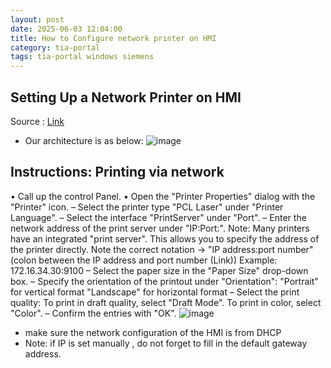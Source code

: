 ```yaml
---
layout: post
date: 2025-06-03 12:04:00
title: How to Configure network printer on HMI
category: tia-portal
tags: tia-portal windows siemens
---
```


## Setting Up a Network Printer on HMI
Source : [Link](https://cache.industry.siemens.com/dl/files/478/92346478/att_1054936/v2/92346478_TCP_IP_Networks_Panel_DOC_v2.0.en.pdf)

- Our architecture is as below:
![image](https://github.com/user-attachments/assets/fb27b6c1-680e-4467-9ec0-e7c1eb009f69)

## Instructions: Printing via network
• Call up the control Panel.
• Open the "Printer Properties" dialog with the "Printer" icon.
– Select the printer type "PCL Laser" under "Printer Language".
– Select the interface "PrintServer" under "Port".
– Enter the network address of the print server under "IP:Port:".
Note:
Many printers have an integrated "print server". This allows you to specify the address of
the printer directly.
Note the correct notation -> "IP address:port number"
(colon between the IP address and port number (Link))
Example: 172.16.34.30:9100
– Select the paper size in the "Paper Size" drop-down box.
– Specify the orientation of the printout under "Orientation":
"Portrait" for vertical format
"Landscape" for horizontal format
– Select the print quality:
To print in draft quality, select "Draft Mode".
To print in color, select "Color".
– Confirm the entries with "OK".
![image](https://github.com/user-attachments/assets/05a0c3a3-022f-4e06-bab6-f3228921f742)

- make sure the network configuration of the HMI is from DHCP
- Note: if IP is set manually , do not forget to fill in the default gateway address. 
